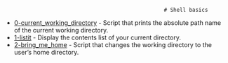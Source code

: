                                                        # Shell basics
- [0-current_working_directory](https://github.com/samdaphbynet/holbertonschool-shell/blob/master/basics/0-current_working_directory) - Script that prints the absolute path name of the current working directory.<br/>
- [1-listit](https://github.com/samdaphbynet/holbertonschool-shell/blob/master/basics/1-listit) - Display the contents list of your current directory.<br/>
- [2-bring_me_home](https://github.com/samdaphbynet/holbertonschool-shell/blob/master/basics/1-listit) - Script that changes the working directory to the user’s home directory.<br/>

